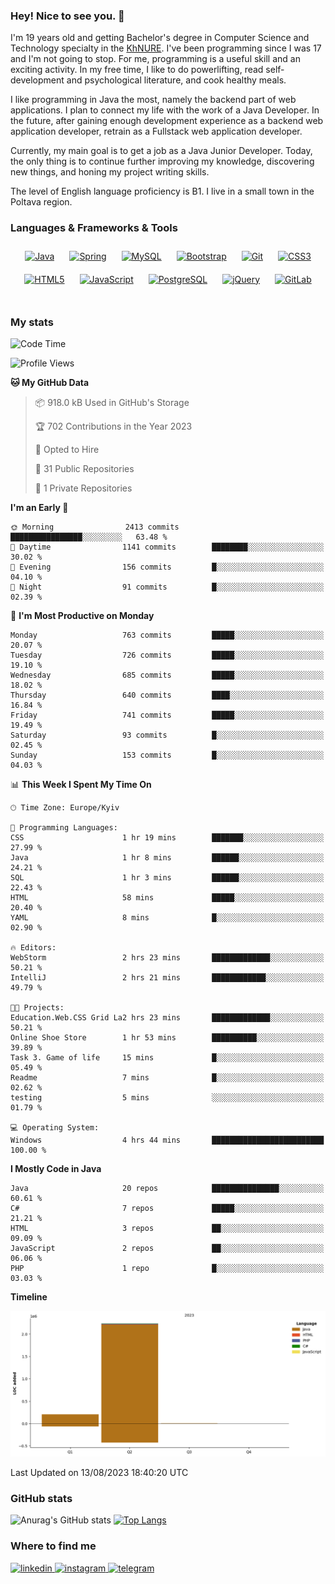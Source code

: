 ### Hey! Nice to see you. 👋

I'm 19 years old and getting Bachelor's degree in Computer Science and Technology
specialty in the [KhNURE][1]. I've been programming since I was 17 and I'm not going
to stop. For me, programming is a useful skill and an exciting activity. In my free
time, I like to do powerlifting, read self-development and psychological literature,
and cook healthy meals.

I like programming in Java the most, namely the backend part of web applications.
I plan to connect my life with the work of a Java Developer. In the future, after 
gaining enough development experience as a backend web application developer, 
retrain as a Fullstack web application developer. 

Currently, my main goal is to get a job as a Java Junior Developer. 
Today, the only thing is to continue further improving my knowledge, discovering 
new things, and honing my project writing skills.

The level of English language proficiency is B1. I live in a small town in the
Poltava region.

### Languages & Frameworks & Tools
<div align="center">  
<a href="https://www.java.com/" target="_blank"><img style="margin: 10px" src="https://profilinator.rishav.dev/skills-assets/java-original-wordmark.svg" alt="Java" height="50" /></a>
<a href="https://docs.spring.io/spring-framework/docs/3.0.x/reference/expressions.html#:~:text=The%20Spring%20Expression%20Language%20(SpEL,and%20basic%20string%20templating%20functionality." target="_blank"><img style="margin: 10px" src="https://profilinator.rishav.dev/skills-assets/springio-icon.svg" alt="Spring" height="50" /></a>
<a href="https://www.mysql.com/" target="_blank"><img style="margin: 10px" src="https://profilinator.rishav.dev/skills-assets/mysql-original-wordmark.svg" alt="MySQL" height="50" /></a>
<a href="https://getbootstrap.com/docs/3.4/javascript/" target="_blank"><img style="margin: 10px" src="https://profilinator.rishav.dev/skills-assets/bootstrap-plain.svg" alt="Bootstrap" height="50" /></a>  
<a href="https://github.com/" target="_blank"><img style="margin: 10px" src="https://profilinator.rishav.dev/skills-assets/git-scm-icon.svg" alt="Git" height="50" /></a>
<a href="https://www.w3schools.com/css/" target="_blank"><img style="margin: 10px" src="https://profilinator.rishav.dev/skills-assets/css3-original-wordmark.svg" alt="CSS3" height="50" /></a>  
<a href="https://en.wikipedia.org/wiki/HTML5" target="_blank"><img style="margin: 10px" src="https://profilinator.rishav.dev/skills-assets/html5-original-wordmark.svg" alt="HTML5" height="50" /></a>  
<a href="https://www.javascript.com/" target="_blank"><img style="margin: 10px" src="https://profilinator.rishav.dev/skills-assets/javascript-original.svg" alt="JavaScript" height="50" /></a>  
<a href="https://www.postgresql.org/" target="_blank"><img style="margin: 10px" src="https://profilinator.rishav.dev/skills-assets/postgresql-original-wordmark.svg" alt="PostgreSQL" height="50" /></a>  
<a href="https://jquery.com/" target="_blank"><img style="margin: 10px" src="https://profilinator.rishav.dev/skills-assets/jquery.png" alt="jQuery" height="50" /></a>
<a href="https://about.gitlab.com/" target="_blank"><img style="margin: 10px" src="https://profilinator.rishav.dev/skills-assets/gitlab.svg" alt="GitLab" height="50" /></a>  
</div>  

<br/>  

### My stats 

<!--START_SECTION:waka-->
![Code Time](http://img.shields.io/badge/Code%20Time-339%20hrs%2017%20mins-blue)

![Profile Views](http://img.shields.io/badge/Profile%20Views-72-blue)

**🐱 My GitHub Data** 

> 📦 918.0 kB Used in GitHub's Storage 
 > 
> 🏆 702 Contributions in the Year 2023
 > 
> 💼 Opted to Hire
 > 
> 📜 31 Public Repositories 
 > 
> 🔑 1 Private Repositories 
 > 
**I'm an Early 🐤** 

```text
🌞 Morning                2413 commits        ████████████████░░░░░░░░░   63.48 % 
🌆 Daytime                1141 commits        ████████░░░░░░░░░░░░░░░░░   30.02 % 
🌃 Evening                156 commits         █░░░░░░░░░░░░░░░░░░░░░░░░   04.10 % 
🌙 Night                  91 commits          █░░░░░░░░░░░░░░░░░░░░░░░░   02.39 % 
```
📅 **I'm Most Productive on Monday** 

```text
Monday                   763 commits         █████░░░░░░░░░░░░░░░░░░░░   20.07 % 
Tuesday                  726 commits         █████░░░░░░░░░░░░░░░░░░░░   19.10 % 
Wednesday                685 commits         █████░░░░░░░░░░░░░░░░░░░░   18.02 % 
Thursday                 640 commits         ████░░░░░░░░░░░░░░░░░░░░░   16.84 % 
Friday                   741 commits         █████░░░░░░░░░░░░░░░░░░░░   19.49 % 
Saturday                 93 commits          █░░░░░░░░░░░░░░░░░░░░░░░░   02.45 % 
Sunday                   153 commits         █░░░░░░░░░░░░░░░░░░░░░░░░   04.03 % 
```


📊 **This Week I Spent My Time On** 

```text
🕑︎ Time Zone: Europe/Kyiv

💬 Programming Languages: 
CSS                      1 hr 19 mins        ███████░░░░░░░░░░░░░░░░░░   27.99 % 
Java                     1 hr 8 mins         ██████░░░░░░░░░░░░░░░░░░░   24.21 % 
SQL                      1 hr 3 mins         ██████░░░░░░░░░░░░░░░░░░░   22.43 % 
HTML                     58 mins             █████░░░░░░░░░░░░░░░░░░░░   20.40 % 
YAML                     8 mins              █░░░░░░░░░░░░░░░░░░░░░░░░   02.90 % 

🔥 Editors: 
WebStorm                 2 hrs 23 mins       █████████████░░░░░░░░░░░░   50.21 % 
IntelliJ                 2 hrs 21 mins       ████████████░░░░░░░░░░░░░   49.79 % 

🐱‍💻 Projects: 
Education.Web.CSS Grid La2 hrs 23 mins       █████████████░░░░░░░░░░░░   50.21 % 
Online Shoe Store        1 hr 53 mins        ██████████░░░░░░░░░░░░░░░   39.89 % 
Task 3. Game of life     15 mins             █░░░░░░░░░░░░░░░░░░░░░░░░   05.49 % 
Readme                   7 mins              █░░░░░░░░░░░░░░░░░░░░░░░░   02.62 % 
testing                  5 mins              ░░░░░░░░░░░░░░░░░░░░░░░░░   01.79 % 

💻 Operating System: 
Windows                  4 hrs 44 mins       █████████████████████████   100.00 % 
```

**I Mostly Code in Java** 

```text
Java                     20 repos            ███████████████░░░░░░░░░░   60.61 % 
C#                       7 repos             █████░░░░░░░░░░░░░░░░░░░░   21.21 % 
HTML                     3 repos             ██░░░░░░░░░░░░░░░░░░░░░░░   09.09 % 
JavaScript               2 repos             ██░░░░░░░░░░░░░░░░░░░░░░░   06.06 % 
PHP                      1 repo              █░░░░░░░░░░░░░░░░░░░░░░░░   03.03 % 
```



**Timeline**

![Lines of Code chart](https://raw.githubusercontent.com/StasonMendelso/StasonMendelso/main/assets/bar_graph.png)


 Last Updated on 13/08/2023 18:40:20 UTC
<!--END_SECTION:waka-->

### GitHub stats
![Anurag's GitHub stats](https://github-readme-stats-sigma-five.vercel.app/api?username=stasonMendelso&show_icons=true&theme=transparent)
[![Top Langs](https://github-readme-stats-sigma-five.vercel.app/api/top-langs/?username=stasonMendelso)](https://github.com/stasonMendelso/github-readme-stats)
### Where to find me

<div align="start">
<a href="https://linkedin.com/in/stanislav-hlova-0b2a00265/" target="_blank">
<img src=https://img.shields.io/badge/linkedin-%231E77B5.svg?&style=for-the-badge&logo=linkedin&logoColor=white alt=linkedin style="margin-bottom: 5px;" />
</a>
<a href="https://instagram.com/stasonMendelson" target="_blank">
<img src=https://img.shields.io/badge/instagram-%23000000.svg?&style=for-the-badge&logo=instagram&logoColor=white alt=instagram style="margin-bottom: 5px;" />
</a> 
<a href="https://t.me/Stason_Mendelson" target="_blank">
<img src=https://img.shields.io/badge/telegram-%231E77B5.svg?&style=for-the-badge&logo=telegram&logoColor=white alt=telegram style="margin-bottom: 5px;" />
</a>  
</div>  

[1]:[https://nure.ua/en/]

